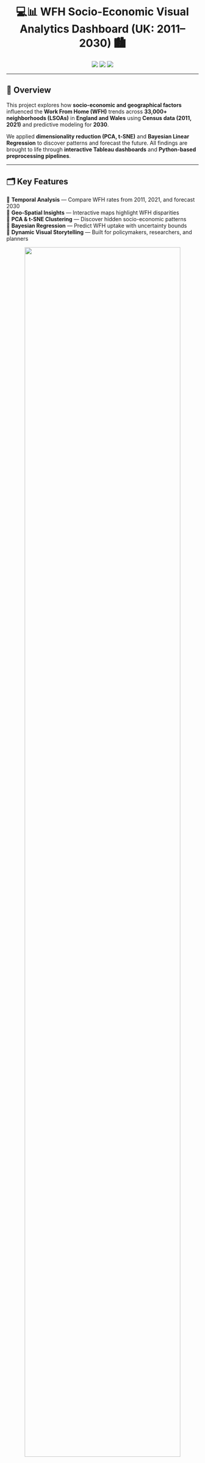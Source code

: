 <h1 align="center">
  💻📊 WFH Socio-Economic Visual Analytics Dashboard (UK: 2011–2030) 🏙️
</h1>

<p align="center">
  <img src="https://img.shields.io/badge/status-Completed-brightgreen" />
  <img src="https://img.shields.io/badge/made%20with-Python%20%26%20Tableau-blue" />
  <img src="https://img.shields.io/badge/license-MIT-yellow" />
</p>

---

## 🧠 Overview

This project explores how **socio-economic and geographical factors** influenced the **Work From Home (WFH)** trends across **33,000+ neighborhoods (LSOAs)** in **England and Wales** using **Census data (2011, 2021)** and predictive modeling for **2030**.

We applied **dimensionality reduction (PCA, t-SNE)** and **Bayesian Linear Regression** to discover patterns and forecast the future. All findings are brought to life through **interactive Tableau dashboards** and **Python-based preprocessing pipelines**.

---

## 🗂️ Key Features

🔹 **Temporal Analysis** — Compare WFH rates from 2011, 2021, and forecast 2030  
🔹 **Geo-Spatial Insights** — Interactive maps highlight WFH disparities  
🔹 **PCA & t-SNE Clustering** — Discover hidden socio-economic patterns  
🔹 **Bayesian Regression** — Predict WFH uptake with uncertainty bounds  
🔹 **Dynamic Visual Storytelling** — Built for policymakers, researchers, and planners  

<p align="center">
  <img src="dashboards/screenshots/map_dashboard.gif" width="90%" />
</p>

---

## 📊 Tableau Dashboards Preview

| Dashboard | Focus Area | Preview |
|----------|------------|---------|
| **Geo WFH Trends** | WFH change by LSOA (2011–2021) | ![Geo](dashboards/screenshots/geo_dashboard.png) |
| **Time Series Forecast** | WFH trend: 2011 → 2021 → 2030 | ![Line](dashboards/screenshots/timeline_forecast.png) |
| **Cluster View (PCA / t-SNE)** | Visualizing latent socio-economic clusters | ![Cluster](dashboards/screenshots/cluster_tsne.png) |
| **Gender / Transport Analysis** | Relationship of gender, housing, commute | ![Scatter](dashboards/screenshots/gender_transport.png) |

---

## 🧬 Tech Stack

### 📦 Python
- `pandas`, `scikit-learn`, `seaborn`
- `PyMC3` for Bayesian Regression
- `matplotlib`, `plotly`
- Jupyter Notebook

### 📈 Tableau
- Advanced dashboarding with parameter toggles, filters, KPIs, custom color palettes

---

## 🛠️ Installation

```bash
git clone https://github.com/yourusername/WFH-VisualAnalytics-UK-2011-2030.git
cd WFH-VisualAnalytics-UK-2011-2030
pip install -r requirements.txt
